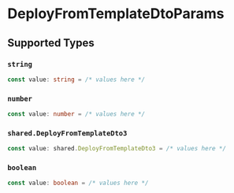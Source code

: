 # DeployFromTemplateDtoParams


## Supported Types

### `string`

```typescript
const value: string = /* values here */
```

### `number`

```typescript
const value: number = /* values here */
```

### `shared.DeployFromTemplateDto3`

```typescript
const value: shared.DeployFromTemplateDto3 = /* values here */
```

### `boolean`

```typescript
const value: boolean = /* values here */
```

